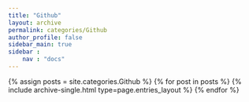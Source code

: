 ```yaml
---
title: "Github"
layout: archive
permalink: categories/Github
author_profile: false
sidebar_main: true
sidebar :
    nav : "docs"
---
```


{% assign posts = site.categories.Github %}
{% for post in posts %} {% include archive-single.html type=page.entries_layout %} {% endfor %}
